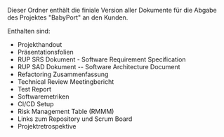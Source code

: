 Dieser Ordner enthält die finiale Version aller Dokumente für die Abgabe des Projektes "BabyPort" an den Kunden.

Enthalten sind:
- Projekthandout
- Präsentationsfolien
- RUP SRS Dokument - Software Requirement Specification
- RUP SAD Dokument -- Software Architecture Document
- Refactoring Zusammenfassung
- Technical Review Meetingbericht
- Test Report
- Softwaremetriken
- CI/CD Setup
- Risk Management Table (RMMM)
- Links zum Repository und Scrum Board
- Projektretrospektive